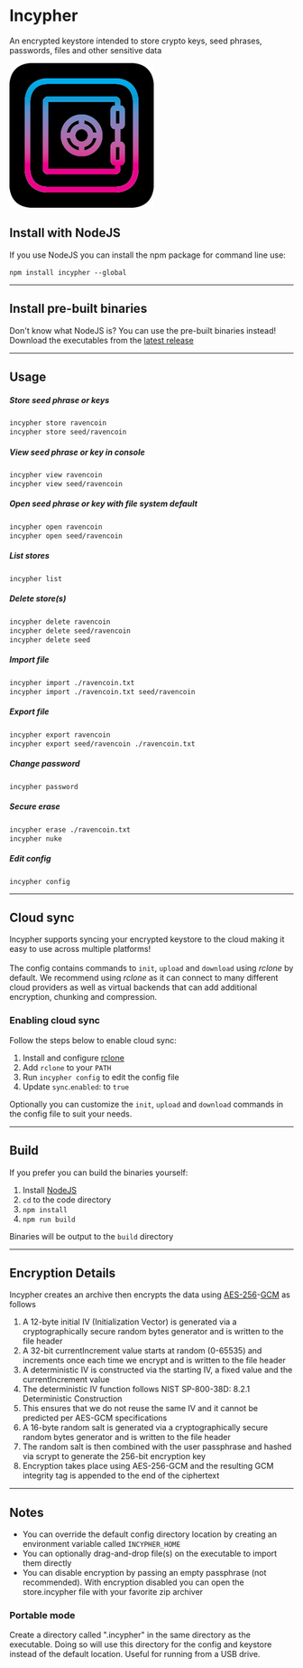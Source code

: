 # Incypher

An encrypted keystore intended to store crypto keys, seed phrases, passwords, files and other sensitive data

![Incypher Logo](_artifacts/icon-logo.png)

## Install with NodeJS

If you use NodeJS you can install the npm package for command line use:

```
npm install incypher --global
```

---

## Install pre-built binaries

Don't know what NodeJS is? You can use the pre-built binaries instead!
<br/>
Download the executables from the [latest release](https://github.com/koga73/incypher/releases)

---

## Usage

##### Store seed phrase or keys

```
incypher store ravencoin
incypher store seed/ravencoin
```

##### View seed phrase or key in console

```
incypher view ravencoin
incypher view seed/ravencoin
```

##### Open seed phrase or key with file system default

```
incypher open ravencoin
incypher open seed/ravencoin
```

##### List stores

```
incypher list
```

##### Delete store(s)

```
incypher delete ravencoin
incypher delete seed/ravencoin
incypher delete seed
```

##### Import file

```
incypher import ./ravencoin.txt
incypher import ./ravencoin.txt seed/ravencoin
```

##### Export file

```
incypher export ravencoin
incypher export seed/ravencoin ./ravencoin.txt
```

##### Change password

```
incypher password
```

##### Secure erase

```
incypher erase ./ravencoin.txt
incypher nuke
```

##### Edit config

```
incypher config
```

---

## Cloud sync

Incypher supports syncing your encrypted keystore to the cloud making it easy to use across multiple platforms!
<br/>
<br/>
The config contains commands to `init`, `upload` and `download` using _rclone_ by default. We recommend using _rclone_ as it can connect to many different cloud providers as well as virtual backends that can add additional encryption, chunking and compression.

### Enabling cloud sync

Follow the steps below to enable cloud sync:

1. Install and configure [rclone](https://rclone.org)
1. Add `rclone` to your `PATH`
1. Run `incypher config` to edit the config file
1. Update `sync`.`enabled`: to `true`

Optionally you can customize the `init`, `upload` and `download` commands in the config file to suit your needs.

---

## Build

If you prefer you can build the binaries yourself:

1. Install [NodeJS](https://nodejs.org/en/)
1. `cd` to the code directory
1. `npm install`
1. `npm run build`

Binaries will be output to the `build` directory

---

## Encryption Details

Incypher creates an archive then encrypts the data using [AES-256](https://en.wikipedia.org/wiki/Advanced_Encryption_Standard)-[GCM](https://en.wikipedia.org/wiki/Galois/Counter_Mode) as follows

1. A 12-byte initial IV (Initialization Vector) is generated via a cryptographically secure random bytes generator and is written to the file header
1. A 32-bit currentIncrement value starts at random (0-65535) and increments once each time we encrypt and is written to the file header
1. A deterministic IV is constructed via the starting IV, a fixed value and the currentIncrement value
1. The deterministic IV function follows NIST SP-800-38D: 8.2.1 Deterministic Construction
1. This ensures that we do not reuse the same IV and it cannot be predicted per AES-GCM specifications
1. A 16-byte random salt is generated via a cryptographically secure random bytes generator and is written to the file header
1. The random salt is then combined with the user passphrase and hashed via scrypt to generate the 256-bit encryption key
1. Encryption takes place using AES-256-GCM and the resulting GCM integrity tag is appended to the end of the ciphertext

---

## Notes

-   You can override the default config directory location by creating an environment variable called `INCYPHER_HOME`
-   You can optionally drag-and-drop file(s) on the executable to import them directly
-   You can disable encryption by passing an empty passphrase (not recommended). With encryption disabled you can open the store.incypher file with your favorite zip archiver

### Portable mode

Create a directory called ".incypher" in the same directory as the executable. Doing so will use this directory for the config and keystore instead of the default location. Useful for running from a USB drive.
